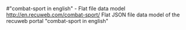 #"combat-sport in english" - Flat file data model
http://en.recuweb.com/combat-sport/
Flat JSON file data model of the recuweb portal "combat-sport in english"
